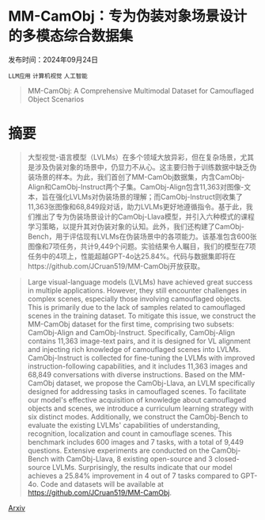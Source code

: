 # MM-CamObj：专为伪装对象场景设计的多模态综合数据集

发布时间：2024年09月24日

`LLM应用` `计算机视觉` `人工智能`

> MM-CamObj: A Comprehensive Multimodal Dataset for Camouflaged Object Scenarios

# 摘要

> 大型视觉-语言模型（LVLMs）在多个领域大放异彩，但在复杂场景，尤其是涉及伪装对象的场景中，仍显力不从心。这主要归咎于训练数据中缺乏伪装场景的样本。为此，我们首创了MM-CamObj数据集，内含CamObj-Align和CamObj-Instruct两个子集。CamObj-Align包含11,363对图像-文本，旨在强化LVLMs对伪装场景的理解；而CamObj-Instruct则收集了11,363张图像和68,849段对话，助力LVLMs更好地遵循指令。基于此，我们推出了专为伪装场景设计的CamObj-Llava模型，并引入六种模式的课程学习策略，以提升其对伪装对象的认知。此外，我们还构建了CamObj-Bench，用于评估现有LVLMs在伪装场景中的各项能力。该基准包含600张图像和7项任务，共计9,449个问题。实验结果令人瞩目，我们的模型在7项任务中的4项上，性能超越GPT-4o达25.84%。代码与数据集即将在https://github.com/JCruan519/MM-CamObj开放获取。

> Large visual-language models (LVLMs) have achieved great success in multiple applications. However, they still encounter challenges in complex scenes, especially those involving camouflaged objects. This is primarily due to the lack of samples related to camouflaged scenes in the training dataset. To mitigate this issue, we construct the MM-CamObj dataset for the first time, comprising two subsets: CamObj-Align and CamObj-Instruct. Specifically, CamObj-Align contains 11,363 image-text pairs, and it is designed for VL alignment and injecting rich knowledge of camouflaged scenes into LVLMs. CamObj-Instruct is collected for fine-tuning the LVLMs with improved instruction-following capabilities, and it includes 11,363 images and 68,849 conversations with diverse instructions. Based on the MM-CamObj dataset, we propose the CamObj-Llava, an LVLM specifically designed for addressing tasks in camouflaged scenes. To facilitate our model's effective acquisition of knowledge about camouflaged objects and scenes, we introduce a curriculum learning strategy with six distinct modes. Additionally, we construct the CamObj-Bench to evaluate the existing LVLMs' capabilities of understanding, recognition, localization and count in camouflage scenes. This benchmark includes 600 images and 7 tasks, with a total of 9,449 questions. Extensive experiments are conducted on the CamObj-Bench with CamObj-Llava, 8 existing open-source and 3 closed-source LVLMs. Surprisingly, the results indicate that our model achieves a 25.84% improvement in 4 out of 7 tasks compared to GPT-4o. Code and datasets will be available at https://github.com/JCruan519/MM-CamObj.

[Arxiv](https://arxiv.org/abs/2409.16084)
